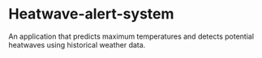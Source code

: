 # Heatwave-alert-system
An application that predicts maximum temperatures and detects potential heatwaves using historical weather data.
